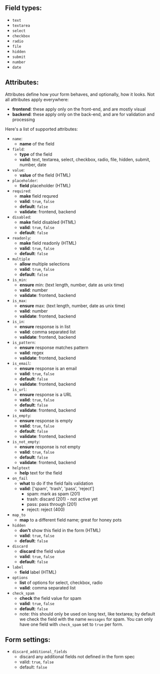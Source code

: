 ## Field types:

- `text`
- `textarea`
- `select`
- `checkbox`
- `radio`
- `file`
- `hidden`
- `submit`
- `number`
- `date`

## Attributes:

Attributes define how your form behaves, and optionally, how it looks. Not all attributes apply everywhere:

- **frontend**: these apply only on the front-end, and are mostly visual
- **backend**: these apply only on the back-end, and are for validation and processing

Here's a list of supported attributes:

- `name`:
    - **name** of the field
- `field`:
    - **type** of the field
    - **valid**: text, textarea, select, checkbox, radio, file, hidden, submit, number, date
- `value`:
    - **value** of the field (HTML)
- `placeholder`:
    - **field** placeholder (HTML)
- `required`:
    - **make** field requred
    - **valid**: `true`, `false`
    - **default**: `false`
    - **validate**: frontend, backend
- `disabled`:
    - **make** field disabled (HTML)
    - **valid**: `true`, `false`
    - **default**: `false`
- `readonly`: 
    - **make** field readonly (HTML)
    - **valid**: `true`, `false`
    - **default**: `false`
- `multiple`
    - **allow** multiple selections
    - **valid**: `true`, `false`
    - **default**: `false`
- `is_min`:
    - **ensure** min: (text length, number, date as unix time)
    - **valid**: number
    - **validate**: frontend, backend
- `is_max`:
    - **ensure** max: (text length, number, date as unix time)
    - **valid**: number
    - **validate**: frontend, backend
- `is_in`:
    - **ensure** response is in list
    - **valid**: comma separated list
    - **validate**: frontend, backend
- `is_pattern`:
    - **ensure** response matches pattern
    - **valid**: regex
    - **validate**: frontend, backend
- `is_email`:
    - **ensure** response is an email
    - **valid**: `true`, `false`
    - **default**: `false`
    - **validate**: frontend, backend
- `is_url`:
    - **ensure** response is a URL
    - **valid**: `true`, `false`
    - **default**: `false`
    - **validate**: frontend, backend
- `is_empty`:
    - **ensure** response is empty
    - **valid**: `true`, `false`
    - **default**: `false`
    - **validate**: frontend, backend
- `is_not_empty`:
    - **ensure** response is not empty
    - **valid**: `true`, `false`
    - **default**: `false`
    - **validate**: frontend, backend
- `helptext`
    - **help** text for the field
- `on_fail`
    - **what** to do if the field fails validation
    - **valid**: ['spam', 'trash', 'pass', 'reject']
      - spam: mark as spam (201)
      - trash: discard (201) - not active yet
      - pass: pass through (201)
      - reject: reject (400)
- `map_to`
    - **map** to a different field name; great for honey pots
- `hidden`
    - **don't** show this field in the form (HTML)
    - **valid**: `true`, `false`
    - **default**: `false`
- `discard`
    - **discard** the field value
    - **valid**: `true`, `false`
    - **default**: `false`
- `label`
    - **field** label (HTML)
- `options`
    - **list** of options for select, checkbox, radio
    - **valid**: comma separated list
- `check_spam`
    - **check** the field value for spam
    - **valid**: `true`, `false`
    - **default**: `false`
    - note: this should only be used on long text, like textarea; by default we check the field with the name `messages` for spam. You can only have one field with `check_spam` set to `true` per form.

## Form settings:

- `discard_additional_fields`
    - discard any additional fields not defined in the form spec
    - valid: `true`, `false`
    - default: `false`